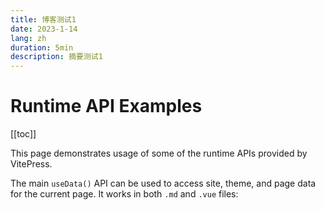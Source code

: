 ```yaml
---
title: 博客测试1
date: 2023-1-14
lang: zh
duration: 5min
description: 摘要测试1
---
```


# Runtime API Examples

[[toc]]

This page demonstrates usage of some of the runtime APIs provided by VitePress.

The main `useData()` API can be used to access site, theme, and page data for the current page. It works in both `.md` and `.vue` files:
